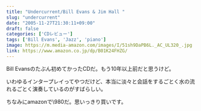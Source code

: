 ```yaml
---
title: "Undercurrent/Bill Evans & Jim Hall "
slug: "undercurrent"
date: "2005-11-27T21:30:11+09:00"
draft: false
categories: ['CDレビュー']
tags: ['Bill Evans', 'Jazz', 'piano']
image: https://m.media-amazon.com/images/I/51sh9DaPB6L._AC_UL320_.jpg
link: https://www.amazon.co.jp/dp/B01K24FHZG/
---
```

Bill Evansのたぶん初めてかったCDだ。もう10年以上前だと思うけど。 
<!--more-->
いわゆるインタープレイってやつだけど、本当に淡々と会話をするごとく水の流れるごとく演奏しているのがすばらしい。 

ちなみにamazonで\980だ。思いっきり買いです。
